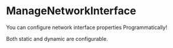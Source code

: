 # ManageNetworkInterface

You can configure network interface properties Programmatically!

Both static and dynamic are configurable.
